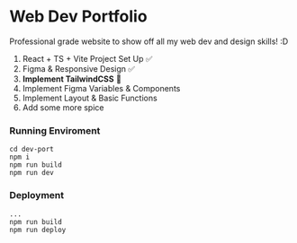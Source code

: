 # Web Dev Portfolio

Professional grade website to show off all my web dev and design skills! :D 

1. React + TS + Vite Project Set Up ✅
2. Figma & Responsive Design ✅
3. **Implement TailwindCSS** 📌
3. Implement Figma Variables & Components
4. Implement Layout & Basic Functions
5. Add some more spice

### Running Enviroment
```
cd dev-port
npm i
npm run build
npm run dev
```
### Deployment
```
...
npm run build
npm run deploy
```
